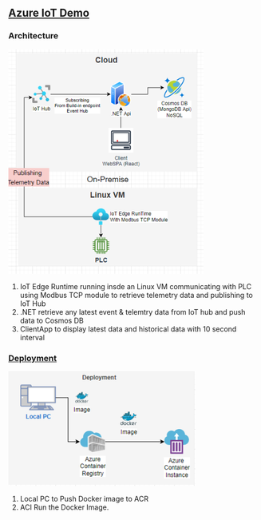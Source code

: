 ## <ins>Azure IoT Demo<ins>

### Architecture
<img height="450px" src="./AzureIoTWeb/docs/iot_architecture.png" alt="architecture"/>  

1. IoT Edge Runtime running insde an Linux VM 
communicating with PLC using Modbus TCP module to retrieve telemetry data and publishing to IoT Hub
2. .NET retrieve any latest event & telemtry data from IoT hub 
 and push data to Cosmos DB
3. ClientApp to display latest data and historical data with 10 second interval

### <ins>Deployment<ins>
<img height="230px" src="./AzureIoTWeb/docs/deployment.png" alt="architecture"/>  

1. Local PC to Push Docker image to ACR
2. ACI Run the Docker Image.

